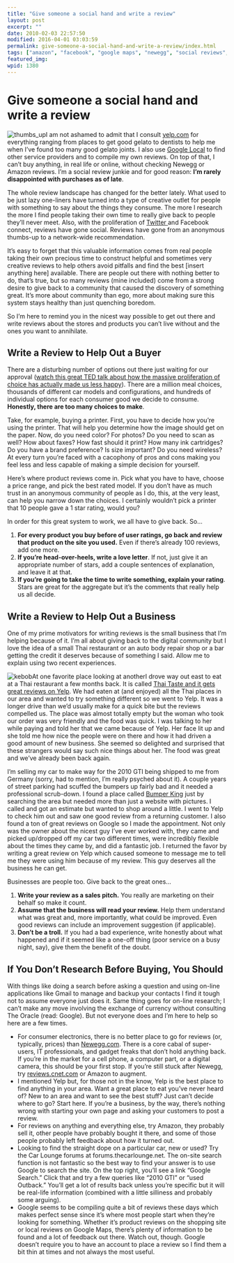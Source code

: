 ```yaml
---
title: "Give someone a social hand and write a review"
layout: post
excerpt: ""
date: 2010-02-03 22:57:50
modified: 2016-04-01 03:03:59
permalink: give-someone-a-social-hand-and-write-a-review/index.html
tags: ["amazon", "facebook", "google maps", "newegg", "social reviews", "twitter", "yelp", "social media"]
featured_img: 
wpid: 1380
---
```


# Give someone a social hand and write a review

![thumbs_up](/_images/2010/02/thumbs_up.jpg "thumbs_up")I am not ashamed to admit that I consult [yelp.com](http://www.yelp.com/user_details?userid=D4SxlJ2I92bY4SYnh9ejmg) for everything ranging from places to get good gelato to dentists to help me when I’ve found too many good gelato joints. I also use [Google Local](http://maps.google.com/maps/place?cid=3819238085794648287&q=Josh%2BCan%2BHelp,%2BSan%2BDiego,%2BSan%2BDiego,%2BCA%2B92104&hl=en) to find other service providers and to compile my own reviews. On top of that, I can’t buy anything, in real life or online, without checking Newegg or Amazon reviews. I’m a social review junkie and for good reason: **I’m rarely disappointed with purchases as of late**.

The whole review landscape has changed for the better lately. What used to be just lazy one-liners have turned into a type of creative outlet for people with something to say about the things they consume. The more I research the more I find people taking their own time to really give back to people they’ll never meet. Also, with the proliferation of [Twitter ](http://twitter.com/joshcanhelp)and Facebook connect, reviews have gone social. Reviews have gone from an anonymous thumbs-up to a network-wide recommendation.

It’s easy to forget that this valuable information comes from real people taking their own precious time to construct helpful and sometimes very creative reviews to help others avoid pitfalls and find the best \[insert anything here\] available. There are people out there with nothing better to do, that’s true, but so many reviews (mine included) come from a strong desire to give back to a community that caused the discovery of something great. It’s more about community than ego, more about making sure this system stays healthy than just quenching boredom.

So I’m here to remind you in the nicest way possible to get out there and write reviews about the stores and products you can’t live without and the ones you want to annihilate.

Write a Review to Help Out a Buyer
----------------------------------

There are a disturbing number of options out there just waiting for our approval ([watch this great TED talk about how the massive proliferation of choice has actually made us less happy](http://www.ted.com/talks/barry_schwartz_on_the_paradox_of_choice.html)). There are a million meal choices, thousands of different car models and configurations, and hundreds of individual options for each consumer good we decide to consume. **Honestly, there are too many choices to make**.

Take, for example, buying a printer. First, you have to decide how you’re using the printer. That will help you determine how the image should get on the paper. Now, do you need color? For photos? Do you need to scan as well? How about faxes? How fast should it print? How many ink cartridges? Do you have a brand preference? Is size important? Do you need wireless? At every turn you’re faced with a cacophony of pros and cons making you feel less and less capable of making a simple decision for yourself.

Here’s where product reviews come in. Pick what you have to have, choose a price range, and pick the best rated model. If you don’t have as much trust in an anonymous community of people as I do, this, at the very least, can help you narrow down the choices. I certainly wouldn’t pick a printer that 10 people gave a 1 star rating, would you?

In order for this great system to work, we all have to give back. So…

1. **For every product you buy before of user ratings, go back and review that product on the site you used.** Even if there’s already 100 reviews, add one more.
2. **If you’re head-over-heels, write a love letter**. If not, just give it an appropriate number of stars, add a couple sentences of explanation, and leave it at that.
3. **If you’re going to take the time to write something, explain your rating**. Stars are great for the aggregate but it’s the comments that really help us all decide.

Write a Review to Help Out a Business
-------------------------------------

One of my prime motivators for writing reviews is the small business that I’m helping because of it. I’m all about giving back to the digital community but I love the idea of a small Thai restaurant or an auto body repair shop or a bar getting the credit it deserves because of something I said. Allow me to explain using two recent experiences.

![kebob](/_images/2010/02/kebob.jpg "At one favorite place looking at another")At one favorite place looking at anotherI drove way out east to eat at a Thai restaurant a few months back. It is called [Thai Taste and it gets great reviews on Yelp](http://www.yelp.com/biz/thai-taste-san-diego). We had eaten at (and enjoyed) all the Thai places in our area and wanted to try something different so we went to Yelp. It was a longer drive than we’d usually make for a quick bite but the reviews compelled us. The place was almost totally empty but the woman who took our order was very friendly and the food was quick. I was talking to her while paying and told her that we came because of Yelp. Her face lit up and she told me how nice the people were on there and how it had driven a good amount of new business. She seemed so delighted and surprised that these strangers would say such nice things about her. The food was great and we’ve already been back again.

I’m selling my car to make way for the 2010 GTI being shipped to me from Germany (sorry, had to mention, I’m really psyched about it). A couple years of street parking had scuffed the bumpers up fairly bad and it needed a professional scrub-down. I found a place called [Bumper King](http://maps.google.com/maps/place?hl=en&safe=off&client=firefox-a&rls=org.mozilla:en-US:official&hs=ZFt&resnum=0&um=1&ie=UTF-8&q=bumper+king+san+diego&fb=1&gl=us&hq=bumper+king&hnear=san+diego&cid=6378267608297425773&dtab=2&ei=RA1pS5-_Jov0sgOYqZCOBQ&sa=X&oi=local_result&ct=result&resnum=1&ved=0CEMQqgUwAA) just by searching the area but needed more than just a website with pictures. I called and got an estimate but wanted to shop around a little. I went to Yelp to check him out and saw one good review from a returning customer. I also found a ton of great reviews on Google so I made the appointment. Not only was the owner about the nicest guy I’ve ever worked with, they came and picked up/dropped off my car two different times, were incredibly flexible about the times they came by, and did a fantastic job. I returned the favor by writing a great review on Yelp which caused someone to message me to tell me they were using him because of my review. This guy deserves all the business he can get.

Businesses are people too. Give back to the great ones…

1. **Write your review as a sales pitch.** You really are marketing on their behalf so make it count.
2. **Assume that the business will read your review.** Help them understand what was great and, more importantly, what could be improved. Even good reviews can include an improvement suggestion (if applicable).
3. **Don’t be a troll.** If you had a bad experience, write honestly about what happened and if it seemed like a one-off thing (poor service on a busy night, say), give them the benefit of the doubt.

If You Don’t Research Before Buying, You Should
-----------------------------------------------

With things like doing a search before asking a question and using on-line applications like Gmail to manage and backup your contacts I find it tough not to assume everyone just does it. Same thing goes for on-line research; I can’t make any move involving the exchange of currency without consulting The Oracle (read: Google). But not everyone does and I’m here to help so here are a few times.

- For consumer electronics, there is no better place to go for reviews (or, typically, prices) than [Newegg.com](http://newegg.com). There is a core cabal of super-users, IT professionals, and gadget freaks that don’t hold anything back. If you’re in the market for a cell phone, a computer part, or a digital camera, this should be your first stop. If you’re still stuck after Newegg, try [reviews.cnet.com](http://reviews.cnet.com) or Amazon to augment.
- I mentioned Yelp but, for those not in the know, Yelp is the best place to find anything in your area. Want a great place to eat you’ve never heard of? New to an area and want to see the best stuff? Just can’t decide where to go? Start here. If you’re a business, by the way, there’s nothing wrong with starting your own page and asking your customers to post a review.
- For reviews on anything and everything else, try Amazon, they probably sell it, other people have probably bought it there, and some of those people probably left feedback about how it turned out.
- Looking to find the straight dope on a particular car, new or used? Try the Car Lounge forums at forums.thecarlounge.net. The on-site search function is not fantastic so the best way to find your answer is to use Google to search the site. On the top right, you’ll see a link “Google Search.” Click that and try a few queries like “2010 GTI” or “used Outback.” You’ll get a lot of results back unless you’re specific but it will be real-life information (combined with a little silliness and probably some arguing).
- Google seems to be compiling quite a bit of reviews these days which makes perfect sense since it’s where most people start when they’re looking for something. Whether it’s product reviews on the shopping site or local reviews on Google Maps, there’s plenty of information to be found and a lot of feedback out there. Watch out, though. Google doesn’t require you to have an account to place a review so I find them a bit thin at times and not always the most useful.